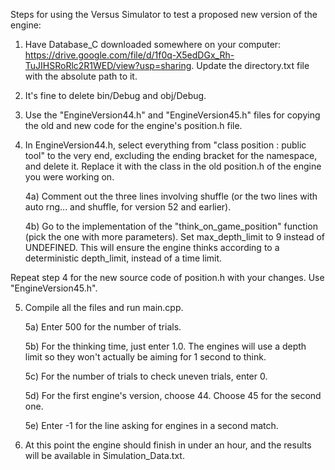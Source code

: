 Steps for using the Versus Simulator to test a proposed new version of the engine:

1) Have Database_C downloaded somewhere on your computer: https://drive.google.com/file/d/1f0q-X5edDGx_Rh-TuJIHSRoRlc2R1WED/view?usp=sharing. Update the directory.txt file with the absolute path to it.

2) It's fine to delete bin/Debug and obj/Debug.

3) Use the "EngineVersion44.h" and "EngineVersion45.h" files for copying the old and new code for the engine's position.h file.

4) In EngineVersion44.h, select everything from "class position : public tool" to the very end, excluding the ending bracket for the namespace, and delete it. Replace it with the class in the old position.h of the engine you were working on.

    4a) Comment out the three lines involving shuffle (or the two lines with auto rng... and shuffle, for version 52 and earlier).

    4b) Go to the implementation of the "think_on_game_position" function (pick the one with more parameters). Set max_depth_limit to 9 instead of UNDEFINED. This will ensure the engine thinks according to a deterministic depth_limit, instead of a time limit.

Repeat step 4 for the new source code of position.h with your changes. Use "EngineVersion45.h".

5) Compile all the files and run main.cpp.  

    5a) Enter 500 for the number of trials.
  
    5b) For the thinking time, just enter 1.0. The engines will use a depth limit so they won't actually be aiming for 1 second to think.
  
    5c) For the number of trials to check uneven trials, enter 0.
  
    5d) For the first engine's version, choose 44. Choose 45 for the second one.
  
    5e) Enter -1 for the line asking for engines in a second match.
 
6) At this point the engine should finish in under an hour, and the results will be available in Simulation_Data.txt.
